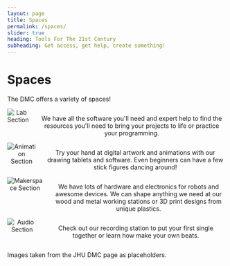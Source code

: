 ```yaml
---
layout: page
title: Spaces
permalink: /spaces/
slider: true
heading: Tools For The 21st Century
subheading: Get access, get help, create something!
---
```

# Spaces

The DMC offers a variety of spaces!
<center>
<div class="row">
	<div class="large-12 columns">
		<img src="{{site.urlimg}}spaces/lab-section.jpg" alt="Lab Section">
		<p>We have all the software you'll need and expert help to find the resources you'll need to bring your projects to life or practice your programming.</p>
	</div>
</div>

<div class="row">
	<div class="large-12 columns">
		<img src="{{site.urlimg}}spaces/animation-section.jpg" alt="Animation Section">
		<p>Try your hand at digital artwork and animations with our drawing tablets and software. Even beginners can have a few stick figures dancing around!</p>
	</div>
</div>

<div class="row">
	<div class="large-12 columns">
		<img src="{{site.urlimg}}spaces/makerspace-section.jpg" alt="Makerspace Section">
		<p>We have lots of hardware and electronics for robots and awesome devices. We can shape anything we need at our wood and metal working stations or 3D print designs from unique plastics.</p>
	</div>
</div>

<div class="row">
	<div class="large-12 columns">
		<img src="{{site.urlimg}}spaces/audio-section.jpg" alt="Audio Section">
		<p>Check out our recording station to put your first single together or learn how make your own beats.</p>
	</div>
</div>
</center>

<p>Images taken from the JHU DMC page as placeholders.</p>